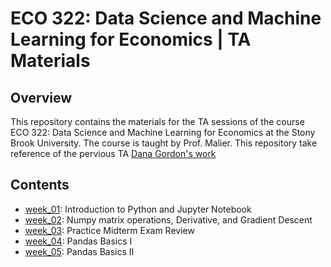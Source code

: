 # ECO 322: Data Science and Machine Learning for Economics | TA Materials

## Overview

This repository contains the materials for the TA sessions of the course ECO 322: Data Science and Machine Learning for Economics at the Stony Brook University. The course is taught by Prof. Malier. This repository take reference of the pervious TA [Dana Gordon's work](https://jgolden36.github.io/teaching/Data-Science-and-Machine-Learning)

## Contents

- [week_01](./week_01/README.md): Introduction to Python and Jupyter Notebook
- [week_02](./week_02/README.md): Numpy matrix operations, Derivative, and Gradient Descent
- [week_03](./week_03/README.md): Practice Midterm Exam Review
- [week_04](./week_04/README.md): Pandas Basics I
- [week_05](./week_05/README.md): Pandas Basics II
